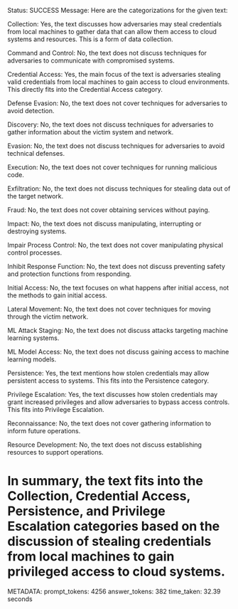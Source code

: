 Status: SUCCESS
Message:  Here are the categorizations for the given text:

Collection: Yes, the text discusses how adversaries may steal credentials from local machines to gather data that can allow them access to cloud systems and resources. This is a form of data collection.

Command and Control: No, the text does not discuss techniques for adversaries to communicate with compromised systems.

Credential Access: Yes, the main focus of the text is adversaries stealing valid credentials from local machines to gain access to cloud environments. This directly fits into the Credential Access category.

Defense Evasion: No, the text does not cover techniques for adversaries to avoid detection.

Discovery: No, the text does not discuss techniques for adversaries to gather information about the victim system and network. 

Evasion: No, the text does not discuss techniques for adversaries to avoid technical defenses.

Execution: No, the text does not cover techniques for running malicious code.

Exfiltration: No, the text does not discuss techniques for stealing data out of the target network.

Fraud: No, the text does not cover obtaining services without paying.  

Impact: No, the text does not discuss manipulating, interrupting or destroying systems.

Impair Process Control: No, the text does not cover manipulating physical control processes.  

Inhibit Response Function: No, the text does not discuss preventing safety and protection functions from responding.

Initial Access: No, the text focuses on what happens after initial access, not the methods to gain initial access.

Lateral Movement: No, the text does not cover techniques for moving through the victim network.

ML Attack Staging: No, the text does not discuss attacks targeting machine learning systems.  

ML Model Access: No, the text does not discuss gaining access to machine learning models.

Persistence: Yes, the text mentions how stolen credentials may allow persistent access to systems. This fits into the Persistence category.

Privilege Escalation: Yes, the text discusses how stolen credentials may grant increased privileges and allow adversaries to bypass access controls. This fits into Privilege Escalation.

Reconnaissance: No, the text does not cover gathering information to inform future operations.  

Resource Development: No, the text does not discuss establishing resources to support operations.

In summary, the text fits into the Collection, Credential Access, Persistence, and Privilege Escalation categories based on the discussion of stealing credentials from local machines to gain privileged access to cloud systems.
================================================================================
METADATA:
prompt_tokens: 4256
answer_tokens: 382
time_taken: 32.39 seconds
